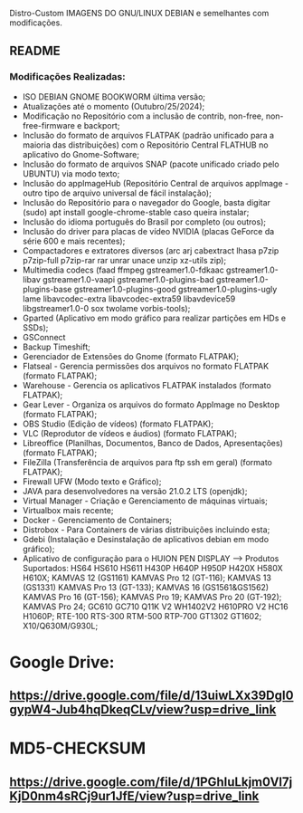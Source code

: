  Distro-Custom
IMAGENS DO GNU/LINUX DEBIAN e semelhantes com modificações.
## README
### Modificações Realizadas:
- ISO DEBIAN GNOME BOOKWORM última versão;
- Atualizações até o momento (Outubro/25/2024);
- Modificação no Repositório com a inclusão de contrib, non-free, non-free-firmware e backport;
- Inclusão do formato de arquivos FLATPAK (padrão unificado para a maioria das distribuições) com o Repositório Central FLATHUB no aplicativo do Gnome-Software;
- Inclusão do formato de arquivos SNAP (pacote unificado criado pelo UBUNTU) via modo texto;
- Inclusão do appImageHub (Repositório Central de arquivos appImage - outro tipo de arquivo universal de fácil instalação);
- Inclusão do Repositório para o navegador do Google, basta digitar (sudo) apt install google-chrome-stable caso queira instalar;
- Inclusão do idioma português do Brasil por completo (ou outros);
- Inclusão do driver para placas de vídeo NVIDIA (placas GeForce da série 600 e mais recentes);
- Compactadores e extratores diversos
    (arc arj cabextract lhasa p7zip p7zip-full p7zip-rar rar unrar unace unzip xz-utils zip);
- Multimedia codecs
    (faad ffmpeg gstreamer1.0-fdkaac gstreamer1.0-libav gstreamer1.0-vaapi gstreamer1.0-plugins-bad
    gstreamer1.0-plugins-base gstreamer1.0-plugins-good gstreamer1.0-plugins-ugly lame libavcodec-extra
    libavcodec-extra59 libavdevice59 libgstreamer1.0-0 sox twolame vorbis-tools);
- Gparted (Aplicativo em modo gráfico para realizar partições em HDs e SSDs);
- GSConnect
- Backup Timeshift;
- Gerenciador de Extensões do Gnome (formato FLATPAK);
- Flatseal - Gerencia permissões dos arquivos no formato FLATPAK (formato FLATPAK);
- Warehouse - Gerencia os aplicativos FLATPAK instalados (formato FLATPAK);
- Gear Lever - Organiza os arquivos do formato AppImage no Desktop (formato FLATPAK);
- OBS Studio (Edição de vídeos) (formato FLATPAK);
- VLC (Reprodutor de vídeos e áudios) (formato FLATPAK);
- Libreoffice (Planilhas, Documentos, Banco de Dados, Apresentações) (formato FLATPAK);
- FileZilla (Transferência de arquivos para ftp ssh em geral) (formato FLATPAK);
- Firewall UFW (Modo texto e Gráfico);
- JAVA para desenvolvedores na versão 21.0.2 LTS (openjdk);
- Virtual Manager - Criação e Gerenciamento de máquinas virtuais;
- Virtualbox mais recente;
- Docker - Gerenciamento de Containers;
- Distrobox - Para Containers de várias distribuições incluindo esta;
- Gdebi (Instalação e Desinstalação de aplicativos debian em modo gráfico);
- Aplicativo de configuração para o HUION PEN DISPLAY -->
      Produtos Suportados: HS64 HS610 HS611 H430P H640P H950P H420X H580X H610X;
          KAMVAS 12 (GS1161) KAMVAS Pro 12 (GT-116);
          KAMVAS 13 (GS1331) KAMVAS Pro 13 (GT-133);
          KAMVAS 16 (GS1561&GS1562) KAMVAS Pro 16 (GT-156);
          KAMVAS Pro 19;
          KAMVAS Pro 20 (GT-192);
          KAMVAS Pro 24;
          GC610 GC710 Q11K V2 WH1402V2 H610PRO V2 HC16 H1060P;
          RTE-100 RTS-300 RTM-500 RTP-700 GT1302 GT1602;
          X10/Q630M/G930L;
  
# Google Drive:

## https://drive.google.com/file/d/13uiwLXx39DgI0gypW4-Jub4hqDkeqCLv/view?usp=drive_link

# MD5-CHECKSUM

## https://drive.google.com/file/d/1PGhIuLkjm0Vl7jKjD0nm4sRCj9ur1JfE/view?usp=drive_link
